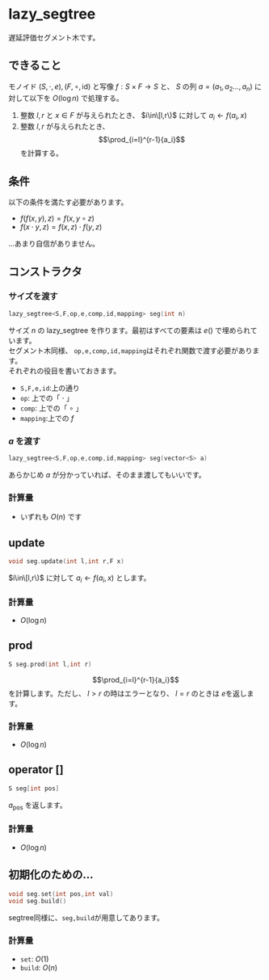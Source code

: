 # lazy_segtree
遅延評価セグメント木です。
## できること
モノイド $(S,\cdot,e),(F,\circ,\text{id})$ と写像 $f:S\times F\to S$ と、 $S$ の列 $a=(a_1,a_2\dots,a_n)$ に対して以下を $O(\log n)$ で処理する。

1. 整数 $l,r$ と $x\in F$ が与えられたとき、 $i\in\[l,r\)$ に対して $a_i\leftarrow{f}(a_i,x)$
1. 整数 $l,r$ が与えられたとき、 $$\prod_{i=l}^{r-1}{a_i}$$ を計算する。


## 条件
以下の条件を満たす必要があります。
- $f(f(x,y),z)=f(x,y \circ z)$
- $f(x\cdot y,z)=f(x,z)\cdot f(y,z)$

...あまり自信がありません。
## コンストラクタ
### サイズを渡す
```cpp
lazy_segtree<S,F,op,e,comp,id,mapping> seg(int n)
```
サイズ $n$ の lazy_segtree を作ります。最初はすべての要素は $e()$ で埋められています。\
セグメント木同様、 `op,e,comp,id,mapping`はそれぞれ関数で渡す必要があります。\
それぞれの役目を書いておきます。
- `S,F,e,id`:上の通り
- `op`: 上での「 $\cdot$ 」
- `comp`: 上での「 $\circ$ 」
- `mapping`:上での $f$

### $a$ を渡す
```cpp
lazy_segtree<S,F,op,e,comp,id,mapping> seg(vector<S> a)
```
あらかじめ $a$ が分かっていれば、そのまま渡してもいいです。

### 計算量
- いずれも $O(n)$ です

## update
```cpp
void seg.update(int l,int r,F x)
```

$i\in\[l,r\)$ に対して $a_i\leftarrow{f}(a_i,x)$ とします。

### 計算量
- $O(\log n)$

## prod
```cpp
S seg.prod(int l,int r)
```
$$\prod_{i=l}^{r-1}{a_i}$$ を計算します。ただし、 $l>r$ の時はエラーとなり、 $l=r$ のときは $e$を返します。

### 計算量
- $O(\log n)$
## operator []
```cpp
S seg[int pos]
```

$a_\text{pos}$ を返します。

### 計算量
- $O(\log n)$
## 初期化のための...
```cpp
void seg.set(int pos,int val)
void seg.build()
```
segtree同様に、`seg,build`が用意してあります。

### 計算量
- `set`: $O(1)$
- `build`: $O(n)$
